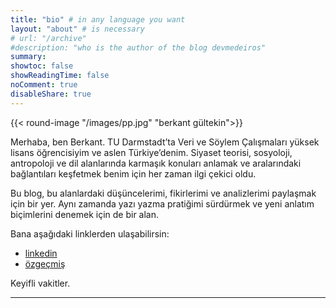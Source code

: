 ```yaml
---
title: "bio" # in any language you want
layout: "about" # is necessary
# url: "/archive"
#description: "who is the author of the blog devmedeiros"
summary: 
showtoc: false
showReadingTime: false
noComment: true
disableShare: true
---
```

{{< round-image "/images/pp.jpg" "berkant gültekin">}}

Merhaba, ben Berkant. TU Darmstadt’ta Veri ve Söylem Çalışmaları yüksek lisans öğrencisiyim ve aslen Türkiye’denim. Siyaset teorisi, sosyoloji, antropoloji ve dil alanlarında karmaşık konuları anlamak ve aralarındaki bağlantıları keşfetmek benim için her zaman ilgi çekici oldu.

Bu blog, bu alanlardaki düşüncelerimi, fikirlerimi ve analizlerimi paylaşmak için bir yer. Aynı zamanda yazı yazma pratiğimi sürdürmek ve yeni anlatım biçimlerini denemek için de bir alan.

Bana aşağıdaki linklerden ulaşabilirsin:

- [linkedin](https://www.linkedin.com/in/berkantgultekin/)  
- [özgeçmiş](https://cv.berkantgultekin.com)

Keyifli vakitler.

---